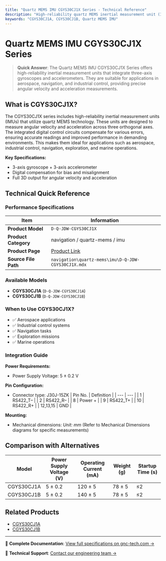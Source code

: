 ```yaml
---
title: "Quartz MEMS IMU CGYS30CJ1X Series - Technical Reference"
description: "High-reliability quartz MEMS inertial measurement unit (IMU) integrates 3-axis gyroscope and 3-axis accelerometer, suitable for aerospace, navigation, and industrial control."
keywords: "CGYS30CJ1A, CGYS30CJ1B, Quartz MEMS IMU"
---
```


# Quartz MEMS IMU CGYS30CJ1X Series

> **Quick Answer**: The Quartz MEMS IMU CGYS30CJ1X Series offers high-reliability inertial measurement units that integrate three-axis gyroscopes and accelerometers. They are suitable for applications in aerospace, navigation, and industrial control, providing precise angular velocity and acceleration measurements.

## What is CGYS30CJ1X?

The CGYS30CJ1X series includes high-reliability inertial measurement units (IMUs) that utilize quartz MEMS technology. These units are designed to measure angular velocity and acceleration across three orthogonal axes. The integrated digital control circuits compensate for various errors, ensuring accurate readings and improved performance in demanding environments. This makes them ideal for applications such as aerospace, industrial control, navigation, exploration, and marine operations.

**Key Specifications:**
- 3-axis gyroscope + 3-axis accelerometer
- Digital compensation for bias and misalignment
- Full 3D output for angular velocity and acceleration

## Technical Quick Reference

### Performance Specifications
| Item | Information |
|------|------|
| **Product Model** | `D-Q-JDW-CGYS30CJ1X` |
| **Product Category** | navigation / quartz-mems / imu |
| **Product Page** | [Product Link](https://www.gnc-tech.com/products/quartz-mems-imu-cgys30cj1x/) |
| **Source File Path** | `navigation\quartz-mems\imu\D-Q-JDW-CGYS30CJ1X.mdx` |

### Available Models
- **CGYS30CJ1A** (`D-Q-JDW-CGYS30CJ1A`)
- **CGYS30CJ1B** (`D-Q-JDW-CGYS30CJ1B`)

### When to Use CGYS30CJ1X?
- ✅ Aerospace applications
- ✅ Industrial control systems
- ✅ Navigation tasks
- ✅ Exploration missions
- ✅ Marine operations

### Integration Guide
**Power Requirements:**
- Power Supply Voltage: 5 ± 0.2 V

**Pin Configuration:**
- Connector type: J30J-15ZK
| Pin No. | Definition |
| --- | --- |
| 1 | RS422_T– |
| 2 | RS422_R– |
| 8 | Power + |
| 9 | RS422_T+ |
| 10 | RS422_R+ |
| 12,13,15 | GND |

**Mounting:**
- Mechanical dimensions: _Unit: mm_ (Refer to Mechanical Dimensions diagrams for specific measurements)

## Comparison with Alternatives

| Model | Power Supply Voltage (V) | Operating Current (mA) | Weight (g) | Startup Time (s) |
|-------|--------------------------|------------------------|------------|-------------------|
| CGYS30CJ1A | 5 ± 0.2 | 120 ± 5 | 78 ± 5 | ≤2 |
| CGYS30CJ1B | 5 ± 0.2 | 140 ± 5 | 78 ± 5 | ≤2 |

## Related Products
- [CGYS30CJ1A](https://www.gnc-tech.com/products/quartz-mems-imu-cgys30cj1a/)
- [CGYS30CJ1B](https://www.gnc-tech.com/products/quartz-mems-imu-cgys30cj1b/)

---

📘 **Complete Documentation**: [View full specifications on gnc-tech.com →](https://www.gnc-tech.com/products/quartz-mems-imu-cgys30cj1x/)

💬 **Technical Support**: [Contact our engineering team →](https://www.gnc-tech.com/contact)